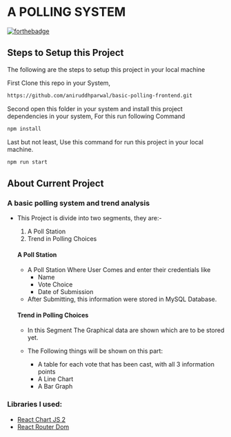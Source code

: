 # A POLLING SYSTEM

[![forthebadge](https://forthebadge.com/images/badges/made-with-javascript.svg)](https://forthebadge.com)
## Steps to Setup this Project

The following are the steps to setup this project in your local machine

First Clone this repo in your System, 
```bash
https://github.com/aniruddhparwal/basic-polling-frontend.git
```

Second open this folder in your system and install this project dependencies in your system, For this run following Command
```bash
npm install
```
Last but not least, Use this command for run this project in your local machine.
```bash
npm run start
```
## About Current Project
### A basic polling system and trend analysis

- This Project is divide into two segments, they are:- 
    1. A Poll Station
    2. Trend in Polling Choices

    #### A Poll Station
    - A Poll Station Where User Comes and enter their credentials like 
        - Name
        - Vote Choice
        - Date of Submission
    - After Submitting, this information were stored in MySQL Database.

    #### Trend in Polling Choices
    - In this Segment The Graphical data are shown which are to be stored yet.

    - The Following things will be shown on this part:
        - A table for each vote that has been cast, with all 3 information points
        - A Line Chart
        - A Bar Graph 

### Libraries I used:
- [React Chart JS 2](https://www.npmjs.com/package/react-chartjs-2) 
- [React Router Dom](https://www.npmjs.com/package/react-router-dom)

